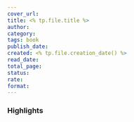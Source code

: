 ```yaml
---
cover_url:
title: <% tp.file.title %>
author:
category:
tags: book
publish_date:
created: <% tp.file.creation_date() %>
read_date:
total_page:
status:
rate:
format:
---
```


### Highlights
